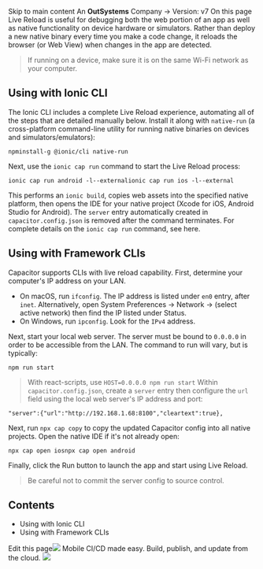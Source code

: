 Skip to main content
An **OutSystems** Company →
Version: v7
On this page
Live Reload is useful for debugging both the web portion of an app as well as native functionality on device hardware or simulators. Rather than deploy a new native binary every time you make a code change, it reloads the browser (or Web View) when changes in the app are detected.
> If running on a device, make sure it is on the same Wi-Fi network as your computer.
## Using with Ionic CLI​
The Ionic CLI includes a complete Live Reload experience, automating all of the steps that are detailed manually below. Install it along with `native-run` (a cross-platform command-line utility for running native binaries on devices and simulators/emulators):
```
npminstall-g @ionic/cli native-run
```

Next, use the `ionic cap run` command to start the Live Reload process:
```
ionic cap run android -l--externalionic cap run ios -l--external
```

This performs an `ionic build`, copies web assets into the specified native platform, then opens the IDE for your native project (Xcode for iOS, Android Studio for Android).
The `server` entry automatically created in `capacitor.config.json` is removed after the command terminates. For complete details on the `ionic cap run` command, see here.
## Using with Framework CLIs​
Capacitor supports CLIs with live reload capability.
First, determine your computer's IP address on your LAN.
  * On macOS, run `ifconfig`. The IP address is listed under `en0` entry, after `inet`. Alternatively, open System Preferences -> Network -> (select active network) then find the IP listed under Status.
  * On Windows, run `ipconfig`. Look for the `IPv4` address.


Next, start your local web server. The server must be bound to `0.0.0.0` in order to be accessible from the LAN. The command to run will vary, but is typically:
```
npm run start
```

> With react-scripts, use `HOST=0.0.0.0 npm run start`
Within `capacitor.config.json`, create a `server` entry then configure the `url` field using the local web server's IP address and port:
```
"server":{"url":"http://192.168.1.68:8100","cleartext":true},
```

Next, run `npx cap copy` to copy the updated Capacitor config into all native projects.
Open the native IDE if it's not already open:
```
npx cap open iosnpx cap open android
```

Finally, click the Run button to launch the app and start using Live Reload.
> Be careful not to commit the server config to source control.
## Contents
  * Using with Ionic CLI
  * Using with Framework CLIs


Edit this page![](https://images.prismic.io/ionicframeworkcom/50ede1c5-d69d-4c9d-bf0d-4c9ab7c14724_doc-ad-appflow.png?auto=compress,format&rect=0,0,280,200&w=280&h=200)
Mobile CI/CD made easy. Build, publish, and update from the cloud.
![](https://cdn.bizible.com/ipv?_biz_r=&_biz_h=802059049&_biz_u=ed6d98ad223740ddbf99774ce8c4ab02&_biz_l=https%3A%2F%2Fcapacitorjs.com%2Fdocs%2Fguides%2Flive-reload&_biz_t=1739811931435&_biz_i=Capacitor%20Documentation&_biz_n=43&rnd=892493&cdn_o=a&_biz_z=1739811931435)
